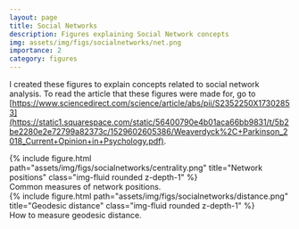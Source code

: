 ```yaml
---
layout: page
title: Social Networks
description: Figures explaining Social Network concepts
img: assets/img/figs/socialnetworks/net.png
importance: 2
category: figures
---
```


I created these figures to explain concepts related to social network analysis. To read the article that these figures were made for, go to [https://www.sciencedirect.com/science/article/abs/pii/S2352250X17302853](https://static1.squarespace.com/static/56400790e4b01aca66bb9831/t/5b2be2280e2e72799a82373c/1529602605386/Weaverdyck%2C+Parkinson_2018_Current+Opinion+in+Psychology.pdf).


<div class="row">
    <div class="col-sm mt-3 mt-md-0">
        {% include figure.html path="assets/img/figs/socialnetworks/centrality.png" title="Network positions" class="img-fluid rounded z-depth-1" %}
    </div>
</div>
<div class="caption">
    Common measures of network positions.
</div>

<div class="row">
    <div class="col-sm mt-3 mt-md-0">
        {% include figure.html path="assets/img/figs/socialnetworks/distance.png" title="Geodesic distance" class="img-fluid rounded z-depth-1" %}
    </div>
</div>
<div class="caption">
    How to measure geodesic distance.
</div>
